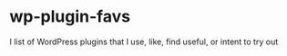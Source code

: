wp-plugin-favs
==============

I list of WordPress plugins that I use, like, find useful, or intent to try out
